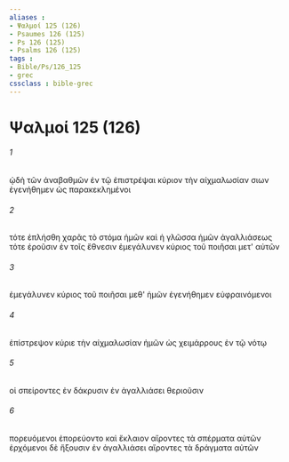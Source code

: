 ```yaml
---
aliases : 
- Ψαλμοί 125 (126)
- Psaumes 126 (125)
- Ps 126 (125)
- Psalms 126 (125)
tags : 
- Bible/Ps/126_125
- grec
cssclass : bible-grec
---
```


# Ψαλμοί 125 (126)

###### 1
ᾠδὴ τῶν ἀναβαθμῶν ἐν τῷ ἐπιστρέψαι κύριον τὴν αἰχμαλωσίαν σιων ἐγενήθημεν ὡς παρακεκλημένοι
###### 2
τότε ἐπλήσθη χαρᾶς τὸ στόμα ἡμῶν καὶ ἡ γλῶσσα ἡμῶν ἀγαλλιάσεως τότε ἐροῦσιν ἐν τοῖς ἔθνεσιν ἐμεγάλυνεν κύριος τοῦ ποιῆσαι μετ' αὐτῶν
###### 3
ἐμεγάλυνεν κύριος τοῦ ποιῆσαι μεθ' ἡμῶν ἐγενήθημεν εὐφραινόμενοι
###### 4
ἐπίστρεψον κύριε τὴν αἰχμαλωσίαν ἡμῶν ὡς χειμάρρους ἐν τῷ νότῳ
###### 5
οἱ σπείροντες ἐν δάκρυσιν ἐν ἀγαλλιάσει θεριοῦσιν
###### 6
πορευόμενοι ἐπορεύοντο καὶ ἔκλαιον αἴροντες τὰ σπέρματα αὐτῶν ἐρχόμενοι δὲ ἥξουσιν ἐν ἀγαλλιάσει αἴροντες τὰ δράγματα αὐτῶν
